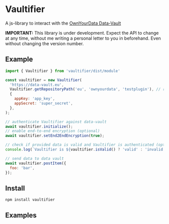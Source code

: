 # Vaultifier

A js-library to interact with the [OwnYourData Data-Vault](https://data-vault.eu)

**IMPORTANT:** This library is under development. Expect the API to change at any time, without me writing a personal letter to you in beforehand. Even without changing the version number.

## Example

```javascript
import { Vaultifier } from 'vaultifier/dist/module'

const vaultifier = new Vaultifier(
  'https://data-vault.eu',
  Vaultifier.getRepositoryPath('eu', 'ownyourdata', 'testplugin'), // results in "eu.ownyourdata.testplugin"
  {
    appKey: 'app_key',
    appSecret: 'super_secret',
  },
);

// authenticate Vaultifier against data-vault
await vaultifier.initialize();
// enable end-to-end encryption (optional)
await vaultifier.setEnd2EndEncryption(true);

// check if provided data is valid and Vaultifier is authenticated (optional)
console.log(`Vaultifier is ${vaultifier.isValid() ? 'valid' : 'invalid'}`);

// send data to data vault
await vaultifier.postItem({
  foo: 'bar',
});
```

## Install

`npm install vaultifier`

## Examples

